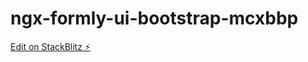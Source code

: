 # ngx-formly-ui-bootstrap-mcxbbp

[Edit on StackBlitz ⚡️](https://stackblitz.com/edit/ngx-formly-ui-bootstrap-mcxbbp)